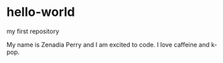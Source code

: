 # hello-world
my first repository

My name is Zenadia Perry and I am excited to code.
I love caffeine and k-pop.
